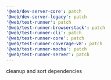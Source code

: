 ```yaml
---
'@web/dev-server-core': patch
'@web/dev-server-legacy': patch
'@web/test-runner': patch
'@web/test-runner-browserstack': patch
'@web/test-runner-cli': patch
'@web/test-runner-core': patch
'@web/test-runner-coverage-v8': patch
'@web/test-runner-mocha': patch
'@web/test-runner-server': patch
---
```


cleanup and sort dependencies

